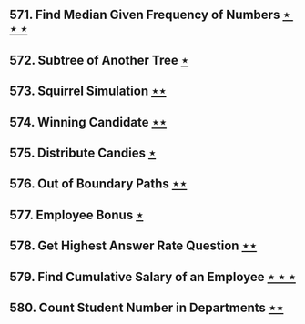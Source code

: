 ## 571. Find Median Given Frequency of Numbers [$\star\star\star$](https://leetcode.com/problems/find-median-given-frequency-of-numbers)

## 572. Subtree of Another Tree [$\star$](https://leetcode.com/problems/subtree-of-another-tree)

## 573. Squirrel Simulation [$\star\star$](https://leetcode.com/problems/squirrel-simulation)

## 574. Winning Candidate [$\star\star$](https://leetcode.com/problems/winning-candidate)

## 575. Distribute Candies [$\star$](https://leetcode.com/problems/distribute-candies)

## 576. Out of Boundary Paths [$\star\star$](https://leetcode.com/problems/out-of-boundary-paths)

## 577. Employee Bonus [$\star$](https://leetcode.com/problems/employee-bonus)

## 578. Get Highest Answer Rate Question [$\star\star$](https://leetcode.com/problems/get-highest-answer-rate-question)

## 579. Find Cumulative Salary of an Employee [$\star\star\star$](https://leetcode.com/problems/find-cumulative-salary-of-an-employee)

## 580. Count Student Number in Departments [$\star\star$](https://leetcode.com/problems/count-student-number-in-departments)
